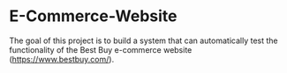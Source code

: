 # E-Commerce-Website
The goal of this project is to build a system that can automatically test the functionality of the Best Buy e-commerce website (https://www.bestbuy.com/).
